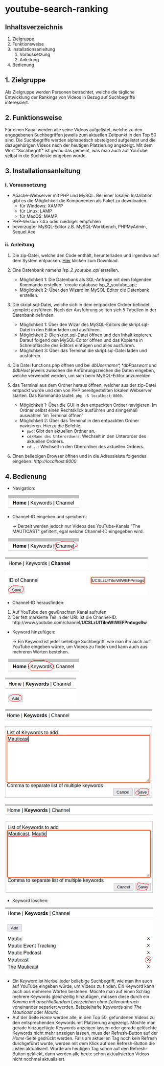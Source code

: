 # youtube-search-ranking



## Inhaltsverzeichnis

1. Zielgruppe
2. Funktionsweise
3. Installationsanleitung
    1. Voraussetzung
    2. Anleitung
4. Bedienung




## 1. Zielgruppe

Als Zielgruppe werden Personen betrachtet, welche die tägliche Entwicklung der Rankings von Videos in Bezug auf Suchbegriffe interessiert.



## 2. Funktionsweise

Für einen Kanal werden alle seine Videos aufgelistet, welche zu den angegebenen Suchbegriffen jeweils zum aktuellen Zeitpunkt in den Top 50 sind. Die Suchbegriffe werden alphabetisch absteigend aufgelistet und die dazugehörigen Videos nach der heutigen Platzierung angezeigt. Mit dem Wort "Suchbegriff" ist genau das gemeint, was man auch auf YouTube selbst in die Suchleiste eingeben würde.



## 3. Installationsanleitung


### i. Voraussetzung

- Apache-Webserver mit PHP und MySQL. Bei einer lokalen Installation gibt es die Möglichkeit die Komponenten als Paket zu downloaden.
    - für Windows: XAMPP
    - für Linux: LAMP
    - für MacOS: MAMP
- PHP-Version 7.4.x oder niedriger empfohlen
- bevorzugter MySQL-Editor z.B. MySQL-Workbench, PHPMyAdmin, Sequel Ace


### ii. Anleitung

1. Die zip-Datei, welche den Code enthält, herunterladen und irgendwo auf dem System entpacken. [Hier](https://github.com//LukasScharnhorst/youtube-search-ranking/archive/refs/heads/main.zip) klicken zum Download.

2. Eine Datenbank namens *lsp_2_youtube_api* erstellen.
    - Möglichkeit 1: Die Datenbank als SQL-Anfrage mit dem folgenden Kommando erstellen: `create database lsp_2_youtube_api;
    - Möglichkeit 2: Über den Wizard im MySQL-Editor die Datenbank erstellen.

2. Die skript.sql-Datei, welche sich in dem entpackten Ordner befindet, komplett ausführen. Nach der Ausführung sollten sich 5 Tabellen in der Datenbank befinden.
    - Möglichkeit 1: Über den Wizar des MySQL-Editors die skript.sql-Datei in den Editor laden und ausführen.
    - Möglichkeit 2: Die skript.sql-Datei öffnen und den Inhalt kopieren. Darauf folgend den MySQL-Editor öffnen und das Kopierte in Schreibfläsche des Editors einfügen und alles ausführen.
    - Möglichkeit 3: Über das Terminal die skript.sql-Datei laden und ausführen.

3. Die Datei functions.php öffnen und bei *$dbUsername*, *$dbPasswort* und *$dbHost* jeweils zwischen die Anführungszeichen die Daten eingeben, welche verwendet werden, um sich beim MySQL-Editor anzumelden.

4. das Terminal aus dem Ordner heraus öffnen, welcher aus der zip-Datei entpackt wurde und den von PHP bereitgestellten lokalen Webserver starten. Das Kommando lautet: `php -S localhost:8000`.
    - Möglichkeit 1: Über die GUI in den entpackten Ordner navigieren. Im Ordner selbst einen Rechtsklick ausführen und sinngemäß auswählen 'im Terminal öffnen'
    - Möglichkeit 2: Über das Terminal in den entpackten Ordner navigieren. Hierzu die Befehle:
        - `pwd`: Gibt den aktuellen Ordner an.
        - `cd/Name des Unterordners`: Wechselt in den Unterorder des aktuellen Ordners.
        - `cd ..`: Wechselt in den Oberordner des aktuellen Ordners.

5. Einen beliebigen Browser öffnen und in die Adressleiste folgendes eingeben: *http://localhost:8000*



## 4. Bedienung

- Navigation:

![Navigation](https://github.com/LukasScharnhorst/youtube-search-ranking/blob/main/Dokumentation/Bilder/Navigation.png)

- Channel-ID eingeben und speichern:

    -> Derzeit werden jedoch nur Videos des YouTube-Kanals "The MAUTICAST" gefiltert, egal welche Channel-ID eingegeben wird.

![Channel-ID speichern 1](https://github.com/LukasScharnhorst/youtube-search-ranking/blob/main/Dokumentation/Bilder/Channel-ID_speichern_1.png)

![Channel-ID speichern 2](https://github.com/LukasScharnhorst/youtube-search-ranking/blob/main/Dokumentation/Bilder/Channel-ID_speichern_2.png)

- Channel-ID herausfinden:

1. Auf YouTube den gewünschten Kanal aufrufen
2. Der fett markierte Teil in der URL ist die Channel-ID: ht<span>tp://</span>ww<span>w.youtube.com</span>/channel/**UCSLzUlTiImWtWEFPmtogs6w**

- Keyword hinzufügen:

    -> Ein Keyword ist jeder beliebige Suchbegriff, wie man ihn auch auf YouTube eingeben würde, um Videos zu finden und kann auch aus mehreren Wörten bestehen.

![Keyword hinzufügen 1](https://github.com/LukasScharnhorst/youtube-search-ranking/blob/main/Dokumentation/Bilder/Keyword_hinzufuegen_1.png)

![Keyword hinzufügen 2](https://github.com/LukasScharnhorst/youtube-search-ranking/blob/main/Dokumentation/Bilder/Keyword_hinzufuegen_2.png)

![Keyword hinzufügen 3](https://github.com/LukasScharnhorst/youtube-search-ranking/blob/main/Dokumentation/Bilder/Keyword_hinzufuegen_3.png)

![Keyword hinzufügen 4](https://github.com/LukasScharnhorst/youtube-search-ranking/blob/main/Dokumentation/Bilder/Keyword_hinzufuegen_4.png)

- Keyword löschen:

![Keyword löschen](https://github.com/LukasScharnhorst/youtube-search-ranking/blob/main/Dokumentation/Bilder/Keyword_loeschen.png)


-  Ein Keyword ist hierbei jeder beliebige Suchbegriff, wie man ihn auch auf YouTube eingeben würde, um Videos zu finden. Ein Keyword kann auch aus mehreren Wörten bestehen. Möchte man auf einen Schlag mehrere Keywords gleichzeitig hinzufügen, müssen diese durch ein *Komma mit anschließendem Leerzeichen ohne Zeilenumbruch* voneinander separiert werden. Beispielhafte Keywords sind *The Mauticast* oder *Mautic*.
- Auf der Seite *Home* werden alle, in den Top 50, gefundenen Videos zu den entsprechenden Keywords mit Platzierung angezeigt. Möchte man gerade hinzugefügte Keywords anzeigen lassen oder gerade gelöschte Keywords nicht mehr anzeigen lassen, muss der Refresh-Button auf der *Home*-Seite gedrückt werden. Falls am aktuellen Tag noch kein Refresh durchgeführt wurde, werden mit dem Klick auf den Refresh-Button die Listen aktualisiert. Wurde am heutigen Tag schon auf den Refresh-Button geklickt, dann werden alle heute schon aktualisierten Videos nicht nochmal aktualisiert.
